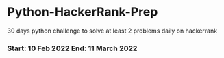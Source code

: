 # Python-HackerRank-Prep
30 days python challenge to solve at least 2 problems daily on hackerrank
### **Start:** 10 Feb 2022                                **End:** 11 March 2022

